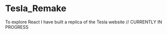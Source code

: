 # Tesla_Remake
To explore React I have built a replica of the Tesla website // CURRENTLY IN PROGRESS
